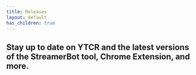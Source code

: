 ```yaml
---
title: Releases
layout: default
has_children: true
---
```


## Stay up to date on YTCR and the latest versions of the StreamerBot tool, Chrome Extension, and more.


[github]: https://github.com/gezelio/ytcr